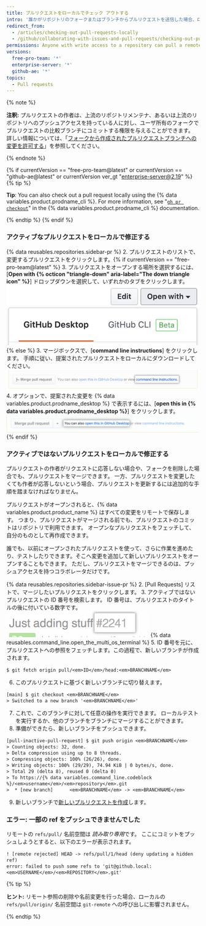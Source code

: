 ```yaml
---
title: プルリクエストをローカルでチェック アウトする
intro: '誰かがリポジトリのフォークまたはブランチからプルリクエストを送信した場合、ローカルでマージして、マージコンフリクトを解決するか、{% data variables.product.product_name %} でマージする前に変更をテストおよび検証できます。'
redirect_from:
  - /articles/checking-out-pull-requests-locally
  - /github/collaborating-with-issues-and-pull-requests/checking-out-pull-requests-locally
permissions: Anyone with write access to a repository can pull a remote pull request down locally.
versions:
  free-pro-team: '*'
  enterprise-server: '*'
  github-ae: '*'
topics:
  - Pull requests
---
```

{% note %}

  **注釈:** プルリクエストの作者は、上流のリポジトリメンテナ、あるいは上流のリポジトリへのプッシュアクセスを持っている人に対し、ユーザ所有のフォークでプルリクエストの比較ブランチにコミットする権限を与えることができます。 詳しい情報については、「[フォークから作成されたプルリクエストブランチへの変更を許可する](/articles/allowing-changes-to-a-pull-request-branch-created-from-a-fork)」を参照してください。

  {% endnote %}

{% if currentVersion == "free-pro-team@latest" or currentVersion == "github-ae@latest" or currentVersion ver_gt "enterprise-server@2.19" %}
{% tip %}

**Tip**: You can also check out a pull request locally using the {% data variables.product.prodname_cli %}. For more information, see "[`gh pr checkout`](https://cli.github.com/manual/gh_pr_checkout)" in the {% data variables.product.prodname_cli %} documentation.

{% endtip %}
{% endif %}

### アクティブなプルリクエストをローカルで修正する

{% data reusables.repositories.sidebar-pr %}
2. プルリクエストのリストで、変更するプルリクエストをクリックします。{% if currentVersion == "free-pro-team@latest" %}
3. プルリクエストをオープンする場所を選択するには、[**Open with {% octicon "triangle-down" aria-label="The down triangle icon" %}**] ドロップダウンを選択して、いずれかのタブをクリックします。 ![Link to access command line pull request instructions](/assets/images/help/pull_requests/open-with-button.png){% else %}
3. マージボックスで、[**command line instructions**] をクリックします。 手順に従い、提案されたプルリクエストをローカルにダウンロードしてください。 ![コマンドラインのプルリクエスト手順へのリンク](/assets/images/help/pull_requests/pull_request_show_command_line_merge.png)
4. オプションで、提案された変更を {% data variables.product.prodname_desktop %} で表示するには、[**open this in {% data variables.product.prodname_desktop %}**] をクリックします。 ![Link to open a pull request locally in Desktop](/assets/images/help/desktop/open-pr-in-desktop.png){% endif %}

### アクティブではないプルリクエストをローカルで修正する

プルリクエストの作者がリクエストに応答しない場合や、フォークを削除した場合でも、プルリクエストをマージできます。 一方、プルリクエストを変更したくても作者が応答しないという場合、プルリクエストを更新するには追加的な手順を踏まなければなりません。

プルリクエストがオープンされると、{% data variables.product.product_name %} はすべての変更をリモートで保存します。 つまり、プルリクエストがマージされる前でも、プルリクエストのコミットはリポジトリで利用できます。 オープンなプルリクエストをフェッチして、自分のものとして再作成できます。

誰でも、以前にオープンされたプルリクエストを使って、さらに作業を進めたり、テストしたりできます。そこへ変更を追加して新しいプルリクエストをオープンすることもできます。 ただし、プルリクエストをマージできるのは、プッシュアクセスを持つコラボレータだけです。

{% data reusables.repositories.sidebar-issue-pr %}
2. [Pull Requests] リストで、マージしたいプルリクエストをクリックします。
3. アクティブではないプルリクエストの ID 番号を検索します。 ID 番号は、プルリクエストのタイトルの後に付いている数字です。 ![プルリクエストの ID 番号](/assets/images/help/pull_requests/pull_request_id_number.png)
{% data reusables.command_line.open_the_multi_os_terminal %}
5. ID 番号を元に、プルリクエストへの参照をフェッチします。この過程で、新しいブランチが作成されます。
  ```shell
  $ git fetch origin pull/<em>ID</em>/head:<em>BRANCHNAME</em>
  ```
6. このプルリクエストに基づく新しいブランチに切り替えます。
  ```shell
  [main] $ git checkout <em>BRANCHNAME</em>
  > Switched to a new branch '<em>BRANCHNAME</em>'
  ```
7. これで、このブランチに対して任意の操作を実行できます。 ローカルテストを実行するか、他のブランチをブランチにマージすることができます。
8. 準備ができたら、新しいブランチをプッシュできます。
  ```shell
  [pull-inactive-pull-request] $ git push origin <em>BRANCHNAME</em>
  > Counting objects: 32, done.
  > Delta compression using up to 8 threads.
  > Compressing objects: 100% (26/26), done.
  > Writing objects: 100% (29/29), 74.94 KiB | 0 bytes/s, done.
  > Total 29 (delta 8), reused 0 (delta 0)
  > To https://{% data variables.command_line.codeblock %}/<em>username</em>/<em>repository</em>.git
  >  * [new branch]      <em>BRANCHNAME</em> -> <em>BRANCHNAME</em>
  ```
9. 新しいブランチで[新しいプルリクエストを作成](/articles/creating-a-pull-request)します。

### エラー: 一部の ref をプッシュできませんでした

リモートの `refs/pull/` 名前空間は *読み取り専用*です。 ここにコミットをプッシュしようとすると、以下のエラーが表示されます。
```shell
! [remote rejected] HEAD -> refs/pull/1/head (deny updating a hidden ref)
error: failed to push some refs to 'git@github.local:<em>USERNAME</em>/<em>REPOSITORY</em>.git'
```

{% tip %}

**ヒント:** リモート参照の削除や名前変更を行った場合、ローカルの `refs/pull/origin/` 名前空間は `git-remote` への呼び出しに影響されません。

{% endtip %}
